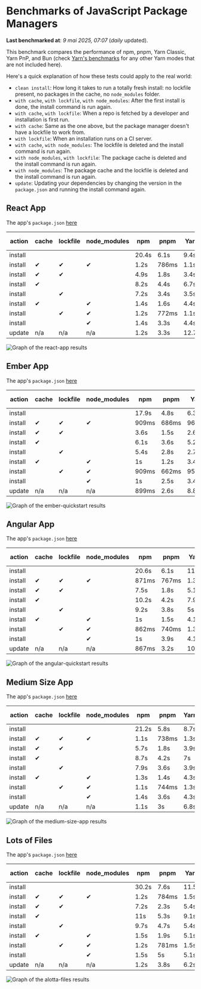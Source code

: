 # Benchmarks of JavaScript Package Managers

**Last benchmarked at**: _9 mai 2025, 07:07_ (_daily_ updated).

This benchmark compares the performance of npm, pnpm, Yarn Classic, Yarn PnP, and Bun (check [Yarn's benchmarks](https://yarnpkg.com/benchmarks) for any other Yarn modes that are not included here).

Here's a quick explanation of how these tests could apply to the real world:

- `clean install`: How long it takes to run a totally fresh install: no lockfile present, no packages in the cache, no `node_modules` folder.
- `with cache`, `with lockfile`, `with node_modules`: After the first install is done, the install command is run again.
- `with cache`, `with lockfile`: When a repo is fetched by a developer and installation is first run.
- `with cache`: Same as the one above, but the package manager doesn't have a lockfile to work from.
- `with lockfile`: When an installation runs on a CI server.
- `with cache`, `with node_modules`: The lockfile is deleted and the install command is run again.
- `with node_modules`, `with lockfile`: The package cache is deleted and the install command is run again.
- `with node_modules`: The package cache and the lockfile is deleted and the install command is run again.
- `update`: Updating your dependencies by changing the version in the `package.json` and running the install command again.

## React App

The app's `package.json` [here](./fixtures/react-app/package.json)

| action  | cache | lockfile | node_modules| npm | pnpm | Yarn | Yarn PnP | Bun |
| ---     | ---   | ---      | ---         | --- | ---  | ---  | ---      | --- |
| install |       |          |             | 20.4s | 6.1s | 9.4s | 4.4s | 1.5s |
| install | ✔     | ✔        | ✔           | 1.2s | 786ms | 1.1s | n/a | 34ms |
| install | ✔     | ✔        |             | 4.9s | 1.8s | 3.4s | 975ms | 461ms |
| install | ✔     |          |             | 8.2s | 4.4s | 6.7s | 4.1s | 434ms |
| install |       | ✔        |             | 7.2s | 3.4s | 3.5s | 969ms | 415ms |
| install | ✔     |          | ✔           | 1.4s | 1.6s | 4.4s | n/a | 36ms |
| install |       | ✔        | ✔           | 1.2s | 772ms | 1.1s | n/a | 31ms |
| install |       |          | ✔           | 1.4s | 3.3s | 4.4s | n/a | 31ms |
| update  | n/a | n/a | n/a | 1.2s | 3.3s | 12.7s | 6.3s | 35ms |

<img alt="Graph of the react-app results" src="results/img/react-app.svg" />

## Ember App

The app's `package.json` [here](./fixtures/ember-quickstart/package.json)

| action  | cache | lockfile | node_modules| npm | pnpm | Yarn | Yarn PnP | Bun |
| ---     | ---   | ---      | ---         | --- | ---  | ---  | ---      | --- |
| install |       |          |             | 17.9s | 4.8s | 6.3s | 3.6s | 1.1s |
| install | ✔     | ✔        | ✔           | 909ms | 686ms | 962ms | n/a | 27ms |
| install | ✔     | ✔        |             | 3.6s | 1.5s | 2.6s | 846ms | 374ms |
| install | ✔     |          |             | 6.1s | 3.6s | 5.2s | 3.2s | 367ms |
| install |       | ✔        |             | 5.4s | 2.8s | 2.7s | 837ms | 351ms |
| install | ✔     |          | ✔           | 1s | 1.2s | 3.4s | n/a | 27ms |
| install |       | ✔        | ✔           | 909ms | 662ms | 957ms | n/a | 25ms |
| install |       |          | ✔           | 1s | 2.5s | 3.4s | n/a | 24ms |
| update  | n/a | n/a | n/a | 899ms | 2.6s | 8.8s | 4.5s | 27ms |

<img alt="Graph of the ember-quickstart results" src="results/img/ember-quickstart.svg" />

## Angular App

The app's `package.json` [here](./fixtures/angular-quickstart/package.json)

| action  | cache | lockfile | node_modules| npm | pnpm | Yarn | Yarn PnP | Bun |
| ---     | ---   | ---      | ---         | --- | ---  | ---  | ---      | --- |
| install |       |          |             | 20.6s | 6.1s | 11.6s | 4.4s | 1.7s |
| install | ✔     | ✔        | ✔           | 871ms | 767ms | 1.3s | n/a | 29ms |
| install | ✔     | ✔        |             | 7.5s | 1.8s | 5.1s | 1.1s | 858ms |
| install | ✔     |          |             | 10.2s | 4.2s | 7.9s | 4s | 827ms |
| install |       | ✔        |             | 9.2s | 3.8s | 5s | 1.1s | 830ms |
| install | ✔     |          | ✔           | 1s | 1.5s | 4.1s | n/a | 28ms |
| install |       | ✔        | ✔           | 862ms | 740ms | 1.3s | n/a | 26ms |
| install |       |          | ✔           | 1s | 3.9s | 4.1s | n/a | 26ms |
| update  | n/a | n/a | n/a | 867ms | 3.2s | 10.4s | 4.2s | 32ms |

<img alt="Graph of the angular-quickstart results" src="results/img/angular-quickstart.svg" />

## Medium Size App

The app's `package.json` [here](./fixtures/medium-size-app/package.json)

| action  | cache | lockfile | node_modules| npm | pnpm | Yarn | Yarn PnP | Bun |
| ---     | ---   | ---      | ---         | --- | ---  | ---  | ---      | --- |
| install |       |          |             | 21.2s | 5.8s | 8.7s | 4.6s | 1.4s |
| install | ✔     | ✔        | ✔           | 1.1s | 738ms | 1.3s | n/a | 31ms |
| install | ✔     | ✔        |             | 5.7s | 1.8s | 3.9s | 1.1s | 476ms |
| install | ✔     |          |             | 8.7s | 4.2s | 7s | 4.1s | 475ms |
| install |       | ✔        |             | 7.9s | 3.6s | 3.9s | 1.1s | 457ms |
| install | ✔     |          | ✔           | 1.3s | 1.4s | 4.3s | n/a | 31ms |
| install |       | ✔        | ✔           | 1.1s | 744ms | 1.3s | n/a | 28ms |
| install |       |          | ✔           | 1.4s | 3.6s | 4.3s | n/a | 28ms |
| update  | n/a | n/a | n/a | 1.1s | 3s | 6.8s | 4.2s | 39ms |

<img alt="Graph of the medium-size-app results" src="results/img/medium-size-app.svg" />

## Lots of Files

The app's `package.json` [here](./fixtures/alotta-files/package.json)

| action  | cache | lockfile | node_modules| npm | pnpm | Yarn | Yarn PnP | Bun |
| ---     | ---   | ---      | ---         | --- | ---  | ---  | ---      | --- |
| install |       |          |             | 30.2s | 7.6s | 11.5s | 5.4s | 2s |
| install | ✔     | ✔        | ✔           | 1.2s | 784ms | 1.5s | n/a | 40ms |
| install | ✔     | ✔        |             | 7.2s | 2.3s | 5.4s | 1.3s | 717ms |
| install | ✔     |          |             | 11s | 5.3s | 9.1s | 4.9s | 713ms |
| install |       | ✔        |             | 9.7s | 4.7s | 5.4s | 1.3s | 709ms |
| install | ✔     |          | ✔           | 1.5s | 1.9s | 5.1s | n/a | 39ms |
| install |       | ✔        | ✔           | 1.2s | 781ms | 1.5s | n/a | 35ms |
| install |       |          | ✔           | 1.5s | 5s | 5.1s | n/a | 35ms |
| update  | n/a | n/a | n/a | 1.2s | 3.8s | 6.2s | 5s | 86ms |

<img alt="Graph of the alotta-files results" src="results/img/alotta-files.svg" />